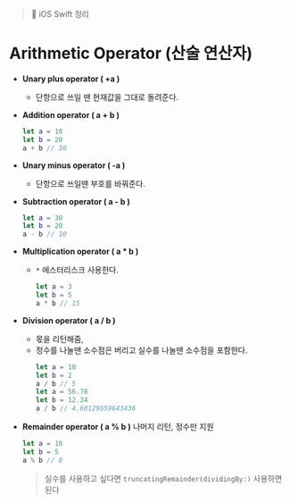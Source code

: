 > 📝 iOS Swift 정리   

# Arithmetic Operator (산술 연산자)
+ **Unary plus operator ( +a )** 
    + 단항으로 쓰일 땐 현재값을 그대로 돌려준다.

+ **Addition operator ( a + b )**
    ```swift
    let a = 10
    let b = 20
    a + b // 30
    ```
    
+ **Unary minus operator ( -a )**
    + 단항으로 쓰일땐 부호를 바꿔준다.

+ **Subtraction operator ( a - b )**
    ```swift
    let a = 30
    let b = 20
    a - b // 10
    ```
    
+ **Multiplication operator ( a * b )**
    + `*` 에스터리스크 사용한다.
        ```swift
        let a = 3
        let b = 5
        a * b // 15
        ```
        
+ **Division operator ( a / b )**
    + 몫을 리턴해줌, 
    + 정수를 나눌땐 소수점은 버리고 실수를 나눌땐 소수점을 포함한다.
        ```swift
        let a = 10
        let b = 2
        a / b // 5
        let a = 56.78
        let b = 12.34
        a / b // 4.60129659643436
        ```
        
+ **Remainder operator ( a % b )** 
나머지 리턴, 정수만 지원
    ```swift
    let a = 10
    let b = 5
    a % b // 0
    ```
    > 실수를 사용하고 싶다면 `truncatingRemainder(dividingBy:)` 사용하면 된다
